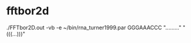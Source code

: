 fftbor2d
========

./FFTbor2D.out -vb -e ~/bin/rna_turner1999.par GGGAAACCC "........." "(((...)))"
